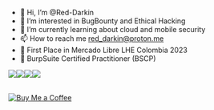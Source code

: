 - 👋 Hi, I’m @Red-Darkin
- 👀 I’m interested in BugBounty and Ethical Hacking
- 🌱 I’m currently learning about cloud and mobile security
- 📫 How to reach me red_darkin@proton.me
- 🥷 First Place in Mercado Libre LHE Colombia 2023
- 🥷 BurpSuite Certified Practitioner (BSCP)

<!---
Red-Darkin/Red-Darkin is a ✨ special ✨ repository because its `README.md` (this file) appears on your GitHub profile.
You can click the Preview link to take a look at your changes.
--->
<img src="https://api.accredible.com/v1/frontend/credential_website_embed_image/badge/79661787"><img src="https://api.accredible.com/v1/frontend/credential_website_embed_image/badge/79657742"><img src="https://api.accredible.com/v1/frontend/credential_website_embed_image/badge/87473650"><img src="https://api.accredible.com/v1/frontend/credential_website_embed_image/badge/109613361">

<br>
<a href="https://www.buymeacoffee.com/red.darkin" target="_blank">
    <img src="https://img.buymeacoffee.com/button-api/?text=Buy me a HackBeer&emoji=&slug=red.darkin&button_colour=FFDD00&font_colour=000000&font_family=Arial&outline_colour=000000&coffee_colour=ffffff" alt="Buy Me a Coffee">
</a>
</br>

